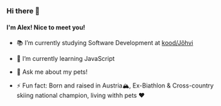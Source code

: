 ### Hi there 👋
#### I'm Alex! Nice to meet you!

- 📚 I’m currently studying Software Development at [kood/Jõhvi](https://kood.tech)
- 🌱 I’m currently learning JavaScript

- 💬 Ask me about my pets!
- ⚡ Fun fact: Born and raised in Austria🏔️, Ex-Biathlon & Cross-country skiing national champion, living withh pets ❤


<!--
Skills: Python / R / SQL / JS / Go / HTML / CSS

[<img src='https://cdn.jsdelivr.net/npm/simple-icons@3.0.1/icons/github.svg' alt='github' height='40'>](https://github.com/4stroPhysik3r)  [<img src='https://cdn.jsdelivr.net/npm/simple-icons@3.0.1/icons/linkedin.svg' alt='linkedin' height='40'>](https://www.linkedin.com/in/alexander-embacher/)
**4stroPhysik3r/4stroPhysik3r** is a ✨ _special_ ✨ repository because its `README.md` (this file) appears on your GitHub profile.
-->
